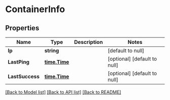 # ContainerInfo

## Properties
Name | Type | Description | Notes
------------ | ------------- | ------------- | -------------
**Ip** | **string** |  | [default to null]
**LastPing** | [**time.Time**](time.Time.md) |  | [optional] [default to null]
**LastSuccess** | [**time.Time**](time.Time.md) |  | [optional] [default to null]

[[Back to Model list]](../README.md#documentation-for-models) [[Back to API list]](../README.md#documentation-for-api-endpoints) [[Back to README]](../README.md)

